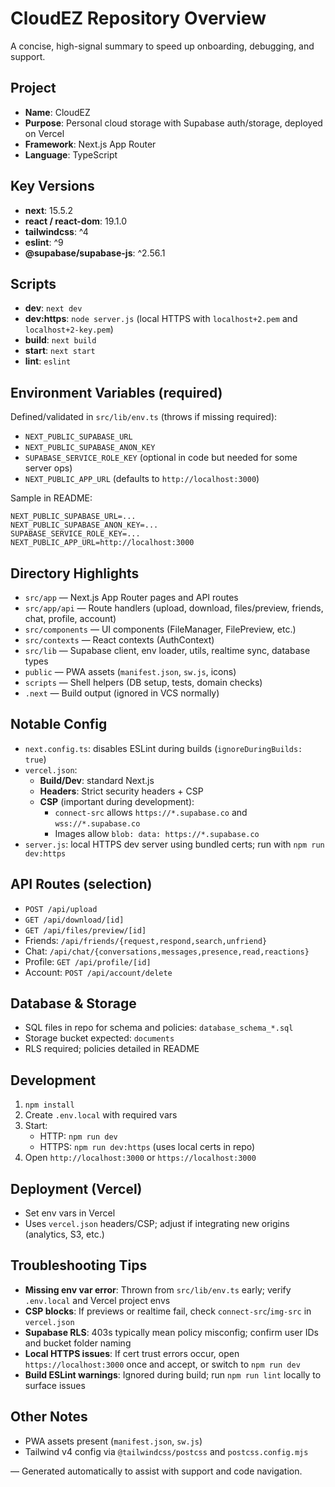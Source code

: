 # CloudEZ Repository Overview

A concise, high-signal summary to speed up onboarding, debugging, and support.

## Project
- **Name**: CloudEZ
- **Purpose**: Personal cloud storage with Supabase auth/storage, deployed on Vercel
- **Framework**: Next.js App Router
- **Language**: TypeScript

## Key Versions
- **next**: 15.5.2
- **react / react-dom**: 19.1.0
- **tailwindcss**: ^4
- **eslint**: ^9
- **@supabase/supabase-js**: ^2.56.1

## Scripts
- **dev**: `next dev`
- **dev:https**: `node server.js` (local HTTPS with `localhost+2.pem` and `localhost+2-key.pem`)
- **build**: `next build`
- **start**: `next start`
- **lint**: `eslint`

## Environment Variables (required)
Defined/validated in `src/lib/env.ts` (throws if missing required):
- `NEXT_PUBLIC_SUPABASE_URL`
- `NEXT_PUBLIC_SUPABASE_ANON_KEY`
- `SUPABASE_SERVICE_ROLE_KEY` (optional in code but needed for some server ops)
- `NEXT_PUBLIC_APP_URL` (defaults to `http://localhost:3000`)

Sample in README:
```
NEXT_PUBLIC_SUPABASE_URL=...
NEXT_PUBLIC_SUPABASE_ANON_KEY=...
SUPABASE_SERVICE_ROLE_KEY=...
NEXT_PUBLIC_APP_URL=http://localhost:3000
```

## Directory Highlights
- `src/app` — Next.js App Router pages and API routes
- `src/app/api` — Route handlers (upload, download, files/preview, friends, chat, profile, account)
- `src/components` — UI components (FileManager, FilePreview, etc.)
- `src/contexts` — React contexts (AuthContext)
- `src/lib` — Supabase client, env loader, utils, realtime sync, database types
- `public` — PWA assets (`manifest.json`, `sw.js`, icons)
- `scripts` — Shell helpers (DB setup, tests, domain checks)
- `.next` — Build output (ignored in VCS normally)

## Notable Config
- `next.config.ts`: disables ESLint during builds (`ignoreDuringBuilds: true`)
- `vercel.json`:
  - **Build/Dev**: standard Next.js
  - **Headers**: Strict security headers + CSP
  - **CSP** (important during development):
    - `connect-src` allows `https://*.supabase.co` and `wss://*.supabase.co`
    - Images allow `blob: data: https://*.supabase.co`
- `server.js`: local HTTPS dev server using bundled certs; run with `npm run dev:https`

## API Routes (selection)
- `POST /api/upload`
- `GET /api/download/[id]`
- `GET /api/files/preview/[id]`
- Friends: `/api/friends/{request,respond,search,unfriend}`
- Chat: `/api/chat/{conversations,messages,presence,read,reactions}`
- Profile: `GET /api/profile/[id]`
- Account: `POST /api/account/delete`

## Database & Storage
- SQL files in repo for schema and policies: `database_schema_*.sql`
- Storage bucket expected: `documents`
- RLS required; policies detailed in README

## Development
1. `npm install`
2. Create `.env.local` with required vars
3. Start:
   - HTTP: `npm run dev`
   - HTTPS: `npm run dev:https` (uses local certs in repo)
4. Open `http://localhost:3000` or `https://localhost:3000`

## Deployment (Vercel)
- Set env vars in Vercel
- Uses `vercel.json` headers/CSP; adjust if integrating new origins (analytics, S3, etc.)

## Troubleshooting Tips
- **Missing env var error**: Thrown from `src/lib/env.ts` early; verify `.env.local` and Vercel project envs
- **CSP blocks**: If previews or realtime fail, check `connect-src`/`img-src` in `vercel.json`
- **Supabase RLS**: 403s typically mean policy misconfig; confirm user IDs and bucket folder naming
- **Local HTTPS issues**: If cert trust errors occur, open `https://localhost:3000` once and accept, or switch to `npm run dev`
- **Build ESLint warnings**: Ignored during build; run `npm run lint` locally to surface issues

## Other Notes
- PWA assets present (`manifest.json`, `sw.js`)
- Tailwind v4 config via `@tailwindcss/postcss` and `postcss.config.mjs`

— Generated automatically to assist with support and code navigation.
